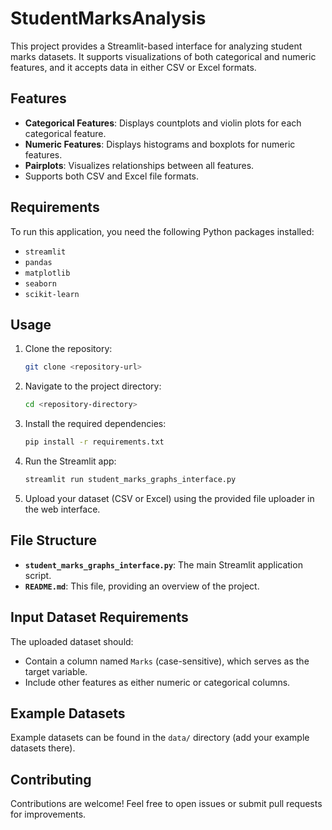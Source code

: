 # StudentMarksAnalysis
This project provides a Streamlit-based interface for analyzing student marks datasets. It supports visualizations of both categorical and numeric features, and it accepts data in either CSV or Excel formats.

## Features
- **Categorical Features**: Displays countplots and violin plots for each categorical feature.
- **Numeric Features**: Displays histograms and boxplots for numeric features.
- **Pairplots**: Visualizes relationships between all features.
- Supports both CSV and Excel file formats.

## Requirements
To run this application, you need the following Python packages installed:

- `streamlit`
- `pandas`
- `matplotlib`
- `seaborn`
- `scikit-learn`

## Usage

1. Clone the repository:
   ```bash
   git clone <repository-url>
   ```

2. Navigate to the project directory:
   ```bash
   cd <repository-directory>
   ```

3. Install the required dependencies:
   ```bash
   pip install -r requirements.txt
   ```

4. Run the Streamlit app:
   ```bash
   streamlit run student_marks_graphs_interface.py
   ```

5. Upload your dataset (CSV or Excel) using the provided file uploader in the web interface.

## File Structure
- **`student_marks_graphs_interface.py`**: The main Streamlit application script.
- **`README.md`**: This file, providing an overview of the project.

## Input Dataset Requirements
The uploaded dataset should:
- Contain a column named `Marks` (case-sensitive), which serves as the target variable.
- Include other features as either numeric or categorical columns.

## Example Datasets
Example datasets can be found in the `data/` directory (add your example datasets there).

## Contributing
Contributions are welcome! Feel free to open issues or submit pull requests for improvements.


